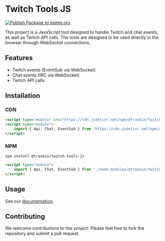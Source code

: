 # Twitch Tools JS

[![Publish Package to npmjs.org](https://github.com/TrAsKiN/twitch-tools-js/actions/workflows/publish-package.yaml/badge.svg?event=release)](https://github.com/TrAsKiN/twitch-tools-js/actions/workflows/publish-package.yaml)

This project is a JavaScript tool designed to handle Twitch and chat events, as well as Twitch API calls. The tools are designed to be used directly in the browser through WebSocket connections.

## Features

- Twitch events (EventSub via WebSocket)
- Chat events (IRC via WebSocket)
- Twitch API calls

## Installation

### CDN

```html
<script type="module" src="https://cdn.jsdelivr.net/npm/@traskin/twitch-tools-js@1.0/twitch-tools.js"></script>
<script type="module">
    import { Api, Chat, EventSub } from 'https://cdn.jsdelivr.net/npm/@traskin/twitch-tools-js@1.0/twitch-tools.js'
</script>
```

### NPM

```shell
npm install @traskin/twitch-tools-js
```

```html
<script type="module">
    import { Api, Chat, EventSub } from './node_modules/@traskin/twitch-tools-js/twitch-tools.js'
</script>
```

## Usage

See our [documentation](https://github.com/TrAsKiN/twitch-tools-js/wiki).

## Contributing

We welcome contributions to this project. Please feel free to fork the repository and submit a pull request.
